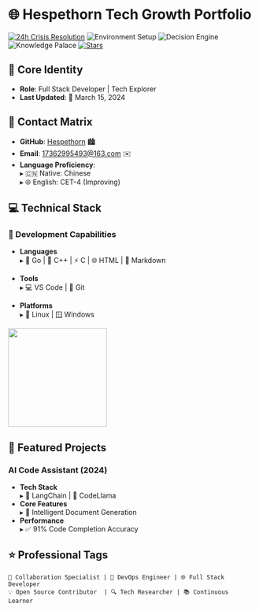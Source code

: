 # 🌐 Hespethorn Tech Growth Portfolio
[![24h Crisis Resolution](https://img.shields.io/badge/Personality-ENTJ-orange?logo=bug)](https://www.16personalities.com/profile)
![Environment Setup](https://img.shields.io/badge/Collaboration-Specialist-green?style=flat-square)
![Decision Engine](https://img.shields.io/badge/decisions-24h-red?logo=git)
![Knowledge Palace](https://img.shields.io/badge/Continuous-Learner-gold?logo=book)
[![Stars](https://img.shields.io/github/stars/Hespethorn/Hespethorn)](https://github.com/Hespethorn/Hespethorn)
## 📌 Core Identity
- **Role**: Full Stack Developer | Tech Explorer
- **Last Updated**: 📅 March 15, 2024

## 🔗 Contact Matrix
- **GitHub**: [Hespethorn](https://github.com/Hespethorn) 🏙️  
- **Email**: 17362995493@163.com ✉️  
- **Language Proficiency**:  
  ▸ 🇨🇳 Native: Chinese  
  ▸ 🌐 English: CET-4 (Improving)  

## 💻 Technical Stack
### 🔧 Development Capabilities
- **Languages**  
  ▸ 🐞 Go | 🚀 C++ | ⚡ C | 🌐 HTML | 📝 Markdown  

- **Tools**  
  ▸ 💻 VS Code | 🧩 Git  

- **Platforms**  
  ▸ 🐧 Linux | 🪟 Windows  
<a href="https://github.com/anuraghazra/github-readme-stats">
  <img height=200 align="center" src="https://github-readme-stats.vercel.app/api?username=Hespethorn&theme=vue&show_icons=true" />
</a>
<!--https://github.com/anuraghazra/github-readme-stats?tab=readme-ov-file#disable-rate-limit-protections从大佬这里copy的效果!-->

## 🚀 Featured Projects
###  AI Code Assistant (2024)
- **Tech Stack**  
  ▸ 🔗 LangChain | 🤖 CodeLlama  
- **Core Features**  
  ▸ 📄 Intelligent Document Generation  
- **Performance**  
  ▸ ✅ 91% Code Completion Accuracy  

## ⭐ Professional Tags

```text
🤝 Collaboration Specialist | 🔧 DevOps Engineer | 🌐 Full Stack Developer
💡 Open Source Contributor  | 🔍 Tech Researcher | 📚 Continuous Learner    
```  
